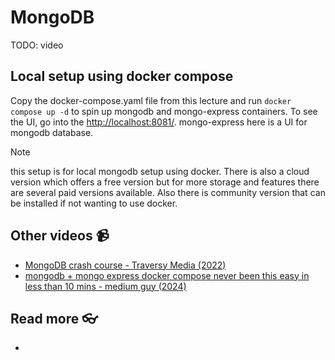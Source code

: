 # MongoDB

TODO: video

<!--
<a href="https://youtu.be/GLHNqVYufsw" target="_blank">
  <img src="https://github.com/kokchun/assets/blob/main/data_modeling/normalization.png?raw=true" alt="normalization" width="600">
</a> -->


## Local setup using docker compose

Copy the docker-compose.yaml file from this lecture and run `docker compose up -d` to spin up mongodb and mongo-express containers. To see the UI, go into the [http://localhost:8081/](http://localhost:8081/). mongo-express here is a UI for mongodb database. 

> [!NOTE]
> this setup is for local mongodb setup using docker. There is also a cloud version which offers a free version but for more storage and features there are several paid versions available. Also there is community version that can be installed if not wanting to use docker. 

## Other videos 📹

- [MongoDB crash course - Traversy Media (2022)](https://www.youtube.com/watch?v=2QQGWYe7IDU&list=PL4RCxklHWZ9shwyfN0KT1KiOX6OOkNJaq&index=9)
- [mongodb + mongo express docker compose never been this easy in less than 10 mins - medium guy (2024)](https://www.youtube.com/watch?v=rPi9yPtlHYw)

## Read more 👓

-
